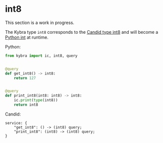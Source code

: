# int8

This section is a work in progress.

The Kybra type `int8` corresponds to the [Candid type int8](https://internetcomputer.org/docs/current/references/candid-ref#type-natn-and-intn) and will become a [Python int](https://docs.python.org/3/library/functions.html#int) at runtime.

Python:

```python
from kybra import ic, int8, query


@query
def get_int8() -> int8:
    return 127


@query
def print_int8(int8: int8) -> int8:
    ic.print(type(int8))
    return int8
```

Candid:

```
service: {
    "get_int8": () -> (int8) query;
    "print_int8": (int8) -> (int8) query;
}
```
